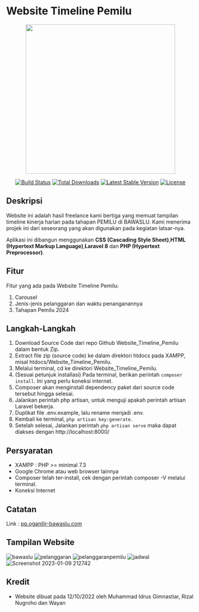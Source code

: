 # Website Timeline Pemilu

<p align="center"><a href="https://laravel.com" target="_blank"><img src="https://raw.githubusercontent.com/laravel/art/master/logo-lockup/5%20SVG/2%20CMYK/1%20Full%20Color/laravel-logolockup-cmyk-red.svg" width="400"></a></p>

<p align="center">
<a href="https://travis-ci.org/laravel/framework"><img src="https://travis-ci.org/laravel/framework.svg" alt="Build Status"></a>
<a href="https://packagist.org/packages/laravel/framework"><img src="https://img.shields.io/packagist/dt/laravel/framework" alt="Total Downloads"></a>
<a href="https://packagist.org/packages/laravel/framework"><img src="https://img.shields.io/packagist/v/laravel/framework" alt="Latest Stable Version"></a>
<a href="https://packagist.org/packages/laravel/framework"><img src="https://img.shields.io/packagist/l/laravel/framework" alt="License"></a>
</p>

## Deskripsi

Website ini adalah hasil freelance kami bertiga yang memuat tampilan timeline kinerja harian pada tahapan PEMILU di BAWASLU. Kami menerima projek ini dari seseorang yang akan digunakan pada kegiatan latsar-nya.

Aplikasi ini dibangun menggunakan **CSS (Cascading Style Sheet)**,**HTML (Hypertext Markup Language)**,**Laravel 8** dan **PHP (Hypertext Preprocessor)**.

## Fitur

Fitur yang ada pada Website Timeline Pemilu:

1. Carousel
2. Jenis-jenis pelanggaran dan waktu penanganannya
3. Tahapan Pemilu 2024

## Langkah-Langkah

1. Download Source Code dari repo Github Website_Timeline_Pemilu dalam bentuk Zip.
2. Extract file zip (source code) ke dalam direktori htdocs pada XAMPP, misal htdocs/Website_Timeline_Pemilu.
3. Melalui terminal, cd ke direktori Website_Timeline_Pemilu.
4. (Sesuai petunjuk installasi) Pada terminal, berikan perintah `composer install`. Ini yang perlu koneksi internet.
5. Composer akan menginstall dependency paket dari source code tersebut hingga selesai.
6. Jalankan perintah php artisan, untuk menguji apakah perintah artisan Laravel bekerja.
7. Duplikat file .env.example, lalu rename menjadi .env.
8. Kembali ke terminal, `php artisan key:generate`.
9. Setelah selesai, Jalankan perintah `php artisan serve` maka dapat diakses dengan http://localhost:8000/

## Persyaratan

-   XAMPP : PHP >= minimal 7.3
-   Google Chrome atau web browser lainnya
-   Composer telah ter-install, cek dengan perintah composer -V melalui terminal.
-   Koneksi Internet

## Catatan

Link : [pp.oganilir-bawaslu.com](https://pp.oganilir-bawaslu.com/)

## Tampilan Website
![bawaslu](https://user-images.githubusercontent.com/113874200/211337396-efed91d8-6efb-4d88-944a-d65df605d743.png)
![pelanggaran](https://user-images.githubusercontent.com/113874200/211337459-ac278a17-535f-4952-a32c-fd2591a0bc44.png)
![pelanggaranpemilu](https://user-images.githubusercontent.com/113874200/211337482-df4543b0-9039-4690-8ad7-3e09ced3ba79.png)
![jadwal](https://user-images.githubusercontent.com/113874200/211337523-070670e7-f174-4725-9402-cac022d623c6.png)
![Screenshot 2023-01-09 212742](https://user-images.githubusercontent.com/113874200/211337554-d605ae94-5a9a-494e-936a-60fe106ae745.png)


## Kredit

-   Website dibuat pada 12/10/2022 oleh Muhammad Idrus Gimnastiar, Rizal Nugroho dan Wayan
